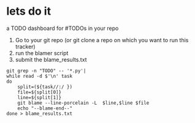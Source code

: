 # lets do it
 a TODO dashboard for #TODOs in your repo


1. Go to your git repo (or git clone a repo on which you want to run this tracker)
2. run the blamer script
3. submit the blame_results.txt


```
git grep -n "TODO" -- '*.py'| 
while read -d $'\n' task
do 
	split=(${task//:/ })
 	file=${split[0]}
 	line=${split[1]}
  	git blame --line-porcelain -L  $line,$line $file
	echo "--blame-end--"
done > blame_results.txt
```
